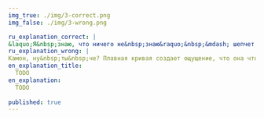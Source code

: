 ```yaml
---
img_true: ./img/3-correct.png
img_false: ./img/3-wrong.png

ru_explanation_correct: |
&laquo;Я&nbsp;знаю, что ничего не&nbsp;знаю&raquo;&nbsp;&mdash; шепчет твой разум голосом Сократа. И&nbsp;вы&nbsp;оба правы: значения между точками неизвестны, а&nbsp;значит в&nbsp;этом случае их&nbsp;может соединять аккуратная прямая.
ru_explanation_wrong: |
Камон, ну&nbsp;ты&nbsp;че? Плавная кривая создает ощущение, что она что-то означает, а&nbsp;это не&nbsp;так. Ты&nbsp;же не&nbsp;знаешь, как именно менялись значения. Для нескольких точек с&nbsp;достоверными значениями выбирай простой и&nbsp;безопасный способ&nbsp;&mdash; соединяй их&nbsp;прямой линией.
en_explanation_title:
  TODO
en_explanation:
  TODO
  
published: true
---
```


